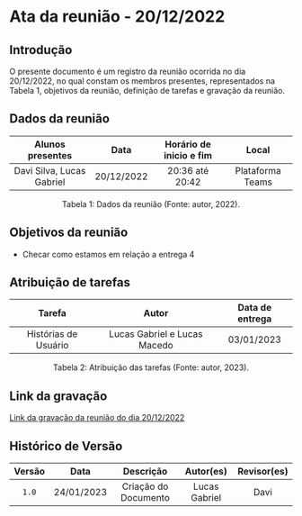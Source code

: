 # Ata da reunião - 20/12/2022

## Introdução

O presente documento é um registro da reunião ocorrida no dia 20/12/2022, no qual constam os membros presentes, representados na Tabela 1, objetivos da reunião, definição de tarefas e gravação da reunião.

## Dados da reunião

|     Alunos presentes      |    Data    | Horário de inicio e fim |      Local       |
| :-----------------------: | :--------: | :---------------------: | :--------------: |
| Davi Silva, Lucas Gabriel | 20/12/2022 |     20:36 até 20:42     | Plataforma Teams |

<div style="text-align: center">
<p> Tabela 1: Dados da reunião (Fonte: autor, 2022). </p>
</div>

## Objetivos da reunião

- Checar como estamos em relação a entrega 4

## Atribuição de tarefas

|        Tarefa        |            Autor             | Data de entrega |
| :------------------: | :--------------------------: | :-------------: |
| Histórias de Usuário | Lucas Gabriel e Lucas Macedo |   03/01/2023    |

<div style="text-align: center">
<p> Tabela 2: Atribuição das tarefas (Fonte: autor, 2023). </p>
</div>

## Link da gravação

[Link da gravação da reunião do dia 20/12/2022](https://youtu.be/niYCPAM3ckk)

## Histórico de Versão

| Versão |    Data    |      Descrição       |   Autor(es)   | Revisor(es) |
| :----: | :--------: | :------------------: | :-----------: | :---------: |
| `1.0`  | 24/01/2023 | Criação do Documento | Lucas Gabriel |    Davi     |
